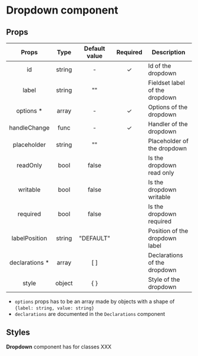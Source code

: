 # Dropdown component

## Props

|      Props      |  Type  | Default value | Required | Description                    |
| :-------------: | :----: | :-----------: | :------: | ------------------------------ |
|       id        | string |       -       |    ✓     | Id of the dropdown             |
|      label      | string |      ""       |          | Fieldset label of the dropdown |
|   options \*    | array  |       -       |    ✓     | Options of the dropdown        |
|  handleChange   |  func  |       -       |    ✓     | Handler of the dropdown        |
|   placeholder   | string |      ""       |          | Placeholder of the dropdown    |
|    readOnly     |  bool  |     false     |          | Is the dropdown read only      |
|    writable     |  bool  |     false     |          | Is the dropdown writable       |
|    required     |  bool  |     false     |          | Is the dropdown required       |
|  labelPosition  | string |   "DEFAULT"   |          | Position of the dropdown label |
| declarations \* | array  |      [ ]      |          | Declarations of the dropdown   |
|      style      | object |      { }      |          | Style of the dropdown          |

- `options` props has to be an array made by objects with a shape of `{label: string, value: string}`
- `declarations` are documented in the `Declarations` component

## Styles

**Dropdown** component has for classes XXX
